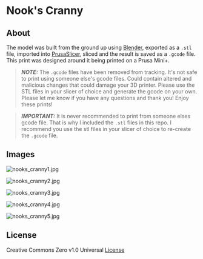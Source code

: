 # Nook's Cranny

## About

The model was built from the ground up using [Blender](https://www.blender.org/), exported as a `.stl` file, imported into [PrusaSlicer](https://www.prusa3d.com/page/prusaslicer_424/), sliced and the result is saved as a `.gcode` file. This print was designed around it being printed on a Prusa Mini+.

> _**NOTE:**_ The `.gcode` files have been removed from tracking. It's not safe to print using someone else's gcode files. Could contain altered and malicious changes that could damage your 3D printer. Please use the STL files in your slicer of choice and generate the gcode on your own. Please let me know if you have any questions and thank you! Enjoy these prints!

> _**IMPORTANT:**_ It is never recommended to print from someone elses gcode file. That is why I included the `.stl` files in this repo. I recommend you use the stl files in your slicer of choice to re-create the `.gcode` file.

## Images

![nooks_cranny1.jpg](images/nooks_cranny1.jpg)

![nooks_cranny2.jpg](images/nooks_cranny2.jpg)

![nooks_cranny3.jpg](images/nooks_cranny3.jpg)

![nooks_cranny4.jpg](images/nooks_cranny4.jpg)

![nooks_cranny5.jpg](images/nooks_cranny5.jpg)

## License

Creative Commons Zero v1.0 Universal [License](LICENSE)
